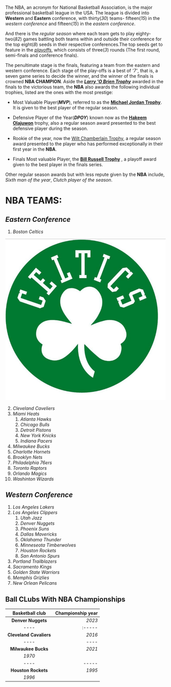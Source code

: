 The NBA, an acronym for National Basketball Association, is the major professional basketball league in the USA. 
The league is divided into **Western** and **Eastern** conference, with thirty(*30*) teams- fifteen(*15*) in the
*western conference* and fifteen(*15*) in the *eastern conference*.


And there is the _regular season_ where each team gets to play eighty-two(_82_) games battling both teams within
and outside their conference for the top eight(*8*) seeds in their respective conferences.The top seeds get to 
feature in the [*playoffs*](https://en.wikipedia.org/wiki/NBA_playoffs), which consists of three(*3*) rounds 
(The first round, semi-finals and conference finals). 

The penultimate stage is the finals, featuring a team from the eastern and western conference. Each stage of the 
play-offs is a best of *'7'*, that is, a seven game series to decide the winner, and the winner of the finals is 
crowned **NBA CHAMPION**. Aside the **[_Larry 'O Brien Trophy_](https://en.wikipedia.org/wiki/Larry_O%27Brien_Championship_Trophy)** 
awarded in the finals to the victorious team, the **NBA** also awards the following individual trophies, 
listed are the ones with the most prestige:

+ Most Valuable Player(**_MVP_**), referred to as the **[Michael Jordan Trophy](https://en.wikipedia.org/wiki/NBA_Most_Valuable_Player_Award)**. 
It is given to the best player of the regular season.

+ Defensive Player of the Year(__*DPOY*__) known now as the **[Hakeem Olajuwon](https://www.nba.com/rockets/news/nba-renames-defensive-player-of-year-award-in-honor-of-hakeem-olajuwon)** trophy, also a regular season award presented to the best defensive player during the season.

+ Rookie of the year, now the [Wilt Chamberlain Trophy](https://therookiewire.usatoday.com/2022/12/13/nba-rookie-of-the-year-trophy-wilt-chamberlain/), a regular season award presented to the player who has performed exceptionally in their first year in the **NBA**.

+ Finals Most valuable Player, the **[Bill Russell Trophy](https://en.wikipedia.org/wiki/NBA_Finals_Most_Valuable_Player_award)** , 
a playoff award given to the best player in the finals series. 

Other regular season awards but with less repute given by the **NBA** include, *Sixth man of the year*, *Clutch player
of the season*.

# **NBA TEAMS**:

## **_Eastern Conference_**

1. *Boston Celtics*

![Celtics](https://github.com/LeoMagix/MARKDOWN/blob/210aa5d0613fe5bdcf4b3577c6510bd0baed3a38/Boston%20Celtics.jpeg)

2. *Cleveland Caveliers*
2. *Miami Heats*
	1. _Atlanta Hawks_
	1. *Chicago Bulls*
	1. *Detroit Pistons*
	1. *New York Knicks*
	1. *Indiana Pacers* 
1. *Milwaukee Bucks*
1. *Charlotte Hornets*
2. *Brooklyn Nets*
2. *Philadelphia 76ers*
2. *Toronto Raptors*
1. *Orlando Magics*
1. *Washinton Wizards*

## **_Western Conference_**

1. *Los Angeles Lakers*
1. *Los Angeles Clippers*
	1. *Utah Jazz*
	1. *Denver Nuggets*
	1. *Phoenix Suns*
	2. *Dallas Mavericks*
	2. *Oklahama Thunder*
	2. *Minneseota Timberwolves*
	1. *Houston Rockets*
	1. *San Antonio Spurs*
1. *Portland Trailblazers*
1. *Sacramento Kings*
3. *Golden State Warriors*	
3. *Memphis Grizlies*
1. *New Orlean Pelicans*
	
**Ball CLubs With NBA Championships**
---
| **Basketball club** | **Championship year** |
| :------------:      | 	----:         |
|**Denver Nuggets**  | 	*2023*        |
| 	----          |		:-----	      |
|**Cleveland Cavaliers** | *2016*	      |
|	----	      |		----	      |
|**Milwaukee Bucks** |		*2021*
				*1970*	      |
|	----	      |		-----	      |
|**Houston Rockets** | *1995*
		       *1996* 		      |

